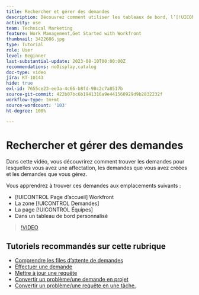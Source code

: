 ```yaml
---
title: Rechercher et gérer des demandes
description: Découvrez comment utiliser les tableaux de bord, l’[!UICONTROL Accueil], la zone [!UICONTROL Demandes] et la page [!UICONTROL Équipes] pour trouver les demandes entrantes effectuées par le biais d’une file d’attente des demandes.
activity: use
team: Technical Marketing
feature: Work Management,Get Started with Workfront
thumbnail: 3422686.jpg
type: Tutorial
role: User
level: Beginner
last-substantial-update: 2023-08-10T00:00:00Z
recommendations: noDisplay,catalog
doc-type: video
jira: KT-10143
hide: true
exl-id: 7655ce23-ee3a-4c66-b8fd-98c2c7a8517b
source-git-commit: 422b07bc6b1941316a9e441560929d9b2832232f
workflow-type: tm+mt
source-wordcount: '103'
ht-degree: 100%

---
```


# Rechercher et gérer des demandes

Dans cette vidéo, vous découvrirez comment trouver les demandes pour lesquelles vous avez une affectation, les demandes que vous avez créées et les demandes que vous gérez.

Vous apprendrez à trouver ces demandes aux emplacements suivants :

* [!UICONTROL Page d’accueil] Workfront
* La zone [!UICONTROL Demandes]
* La page [!UICONTROL Équipes]
* Dans un tableau de bord personnalisé


>[!VIDEO](https://video.tv.adobe.com/v/3441656/?quality=12&learn=on&enablevpops&captions=fre_fr)


## Tutoriels recommandés sur cette rubrique

* [Comprendre les files d’attente de demandes](/help/manage-work/request-queues/understand-request-queues.md)
* [Effectuer une demande](/help/manage-work/issues-requests/make-a-request.md)
* [Mettre à jour une requête](/help/manage-work/issues-requests/update-a-request.md)
* [Convertir un problème/une demande en projet](/help/manage-work/issues-requests/create-a-project-from-a-request.md)
* [Convertir un problème/une requête en une tâche.](/help/manage-work/issues-requests/convert-issues-to-other-work-items.md)
